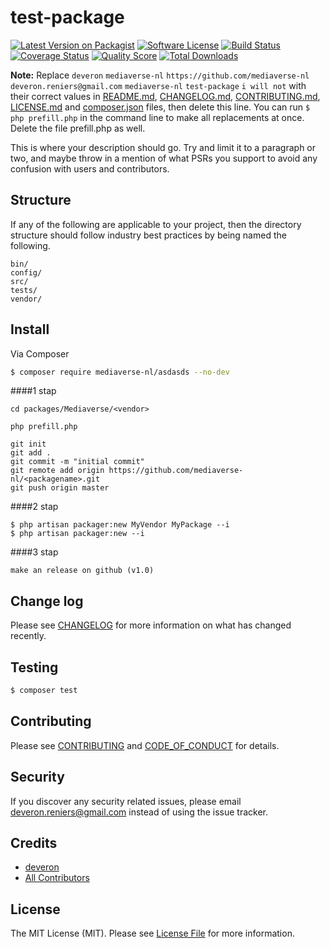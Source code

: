 # test-package

[![Latest Version on Packagist][ico-version]][link-packagist]
[![Software License][ico-license]](LICENSE.md)
[![Build Status][ico-travis]][link-travis]
[![Coverage Status][ico-scrutinizer]][link-scrutinizer]
[![Quality Score][ico-code-quality]][link-code-quality]
[![Total Downloads][ico-downloads]][link-downloads]

**Note:** Replace ```deveron``` ```mediaverse-nl``` ```https://github.com/mediaverse-nl``` ```deveron.reniers@gmail.com``` ```mediaverse-nl``` ```test-package``` ```i will not``` with their correct values in [README.md](README.md), [CHANGELOG.md](CHANGELOG.md), [CONTRIBUTING.md](CONTRIBUTING.md), [LICENSE.md](LICENSE.md) and [composer.json](composer.json) files, then delete this line. You can run `$ php prefill.php` in the command line to make all replacements at once. Delete the file prefill.php as well.

This is where your description should go. Try and limit it to a paragraph or two, and maybe throw in a mention of what
PSRs you support to avoid any confusion with users and contributors.

## Structure

If any of the following are applicable to your project, then the directory structure should follow industry best practices by being named the following.

```
bin/        
config/
src/
tests/
vendor/
```


## Install

Via Composer

``` bash
$ composer require mediaverse-nl/asdasds --no-dev
```
####1 stap
```
cd packages/Mediaverse/<vendor>
```
```
php prefill.php
```
```
git init
git add .
git commit -m "initial commit"
git remote add origin https://github.com/mediaverse-nl/<packagename>.git
git push origin master
```
####2 stap
```
$ php artisan packager:new MyVendor MyPackage --i
$ php artisan packager:new --i

```
####3 stap
```
make an release on github (v1.0)

```

## Change log

Please see [CHANGELOG](CHANGELOG.md) for more information on what has changed recently.

## Testing

``` bash
$ composer test
```

## Contributing

Please see [CONTRIBUTING](CONTRIBUTING.md) and [CODE_OF_CONDUCT](CODE_OF_CONDUCT.md) for details.

## Security

If you discover any security related issues, please email deveron.reniers@gmail.com instead of using the issue tracker.

## Credits

- [deveron][link-author]
- [All Contributors][link-contributors]

## License

The MIT License (MIT). Please see [License File](LICENSE.md) for more information.

[ico-version]: https://img.shields.io/packagist/v/mediaverse-nl/test-package.svg?style=flat-square
[ico-license]: https://img.shields.io/badge/license-MIT-brightgreen.svg?style=flat-square
[ico-travis]: https://img.shields.io/travis/mediaverse-nl/test-package/master.svg?style=flat-square
[ico-scrutinizer]: https://img.shields.io/scrutinizer/coverage/g/mediaverse-nl/test-package.svg?style=flat-square
[ico-code-quality]: https://img.shields.io/scrutinizer/g/mediaverse-nl/test-package.svg?style=flat-square
[ico-downloads]: https://img.shields.io/packagist/dt/mediaverse-nl/test-package.svg?style=flat-square

[link-packagist]: https://packagist.org/packages/mediaverse-nl/test-package
[link-travis]: https://travis-ci.org/mediaverse-nl/test-package
[link-scrutinizer]: https://scrutinizer-ci.com/g/mediaverse-nl/test-package/code-structure
[link-code-quality]: https://scrutinizer-ci.com/g/mediaverse-nl/test-package
[link-downloads]: https://packagist.org/packages/mediaverse-nl/test-package
[link-author]: https://github.com/mediaverse-nl
[link-contributors]: ../../contributors

